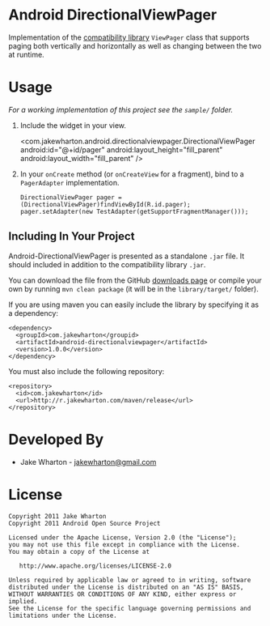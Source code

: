 Android DirectionalViewPager
============================

Implementation of the [compatibility library][1] `ViewPager` class that supports
paging both vertically and horizontally as well as changing between the two
at runtime.



Usage
=====

*For a working implementation of this project see the `sample/` folder.*

  1. Include the widget in your view.

        <com.jakewharton.android.directionalviewpager.DirectionalViewPager
            android:id="@+id/pager"
            android:layout_height="fill_parent"
            android:layout_width="fill_parent" />

  2. In your `onCreate` method (or `onCreateView` for a fragment), bind to a
     `PagerAdapter` implementation.

         DirectionalViewPager pager = (DirectionalViewPager)findViewById(R.id.pager);
         pager.setAdapter(new TestAdapter(getSupportFragmentManager()));


Including In Your Project
-------------------------

Android-DirectionalViewPager is presented as a standalone `.jar` file. It should
included in addition to the compatibility library `.jar`.

You can download the file from the GitHub [downloads page][2] or compile your
own by running `mvn clean package` (it will be in the `library/target/` folder).

If you are using maven you can easily include the library by specifying it
as a dependency:

    <dependency>
      <groupId>com.jakewharton</groupid>
      <artifactId>android-directionalviewpager</artifactId>
      <version>1.0.0</version>
    </dependency>

You must also include the following repository:

    <repository>
      <id>com.jakewharton</id>
      <url>http://r.jakewharton.com/maven/release</url>
    </repository>



Developed By
============

 * Jake Wharton - <jakewharton@gmail.com>



License
=======

    Copyright 2011 Jake Wharton
    Copyright 2011 Android Open Source Project

    Licensed under the Apache License, Version 2.0 (the "License");
    you may not use this file except in compliance with the License.
    You may obtain a copy of the License at

       http://www.apache.org/licenses/LICENSE-2.0

    Unless required by applicable law or agreed to in writing, software
    distributed under the License is distributed on an "AS IS" BASIS,
    WITHOUT WARRANTIES OR CONDITIONS OF ANY KIND, either express or implied.
    See the License for the specific language governing permissions and
    limitations under the License.







 [1]: http://developer.android.com/sdk/compatibility-library.html
 [2]: https://github.com/JakeWharton/Android-DirectionalViewPager/downloads
